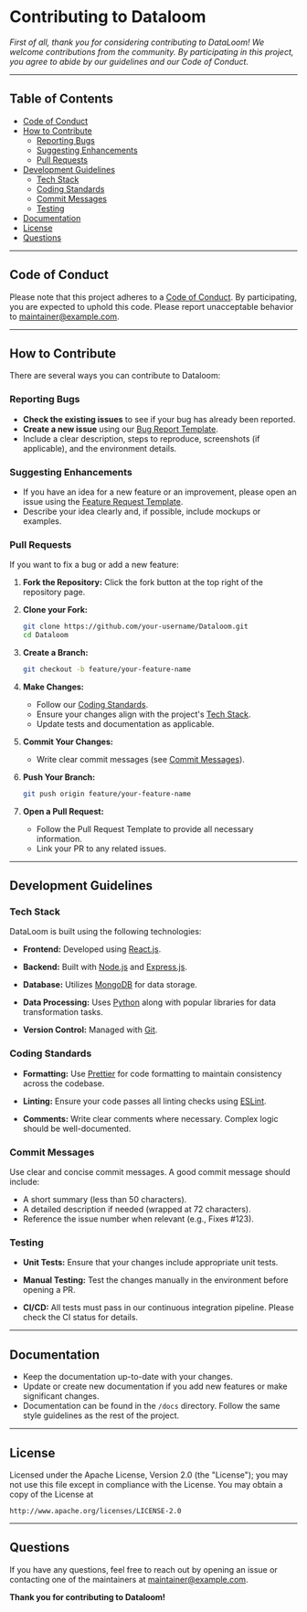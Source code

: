 # Contributing to Dataloom

*First of all, thank you for considering contributing to DataLoom! We welcome contributions from the community. By participating in this project, you agree to abide by our guidelines and our Code of Conduct.*

---

## Table of Contents

- [Code of Conduct](#code-of-conduct)
- [How to Contribute](#how-to-contribute)
  - [Reporting Bugs](#reporting-bugs)
  - [Suggesting Enhancements](#suggesting-enhancements)
  - [Pull Requests](#pull-requests)
- [Development Guidelines](#development-guidelines)
  - [Tech Stack](#tech-stack)
  - [Coding Standards](#coding-standards)
  - [Commit Messages](#commit-messages)
  - [Testing](#testing)
- [Documentation](#documentation)
- [License](#license)
- [Questions](#questions)

---

## Code of Conduct

Please note that this project adheres to a [Code of Conduct](CODE_OF_CONDUCT.md). By participating, you are expected to uphold this code. Please report unacceptable behavior to [maintainer@example.com](mailto:maintainer@example.com).

---

## How to Contribute

There are several ways you can contribute to Dataloom:

### Reporting Bugs

- **Check the existing issues** to see if your bug has already been reported.
- **Create a new issue** using our [Bug Report Template](.github/ISSUE_TEMPLATE/bug_report.md).
- Include a clear description, steps to reproduce, screenshots (if applicable), and the environment details.

### Suggesting Enhancements

- If you have an idea for a new feature or an improvement, please open an issue using the [Feature Request Template](.github/ISSUE_TEMPLATE/feature_request.md).
- Describe your idea clearly and, if possible, include mockups or examples.

### Pull Requests

If you want to fix a bug or add a new feature:

1. **Fork the Repository:** Click the fork button at the top right of the repository page.

2. **Clone your Fork:**
   ```bash
   git clone https://github.com/your-username/Dataloom.git
   cd Dataloom
   ```

3. **Create a Branch:**
   ```bash
   git checkout -b feature/your-feature-name
   ```

4. **Make Changes:**
   - Follow our [Coding Standards](#coding-standards).
   - Ensure your changes align with the project's [Tech Stack](#tech-stack).
   - Update tests and documentation as applicable.

5. **Commit Your Changes:**
   - Write clear commit messages (see [Commit Messages](#commit-messages)).

6. **Push Your Branch:**
   ```bash
   git push origin feature/your-feature-name
   ```

7. **Open a Pull Request:**
   - Follow the Pull Request Template to provide all necessary information.
   - Link your PR to any related issues.

---

## Development Guidelines

### Tech Stack
DataLoom is built using the following technologies:

- **Frontend:**
Developed using [React.js](https://react.dev/).


- **Backend:**
Built with [Node.js](https://nodejs.org/en) and [Express.js](https://expressjs.com/).


- **Database:**
Utilizes [MongoDB](https://www.mongodb.com/) for data storage.


- **Data Processing:**
Uses [Python](https://www.python.org/) along with popular libraries for data transformation tasks.


- **Version Control:**
Managed with [Git](https://git-scm.com/).


### Coding Standards

- **Formatting:** Use [Prettier](https://prettier.io/) for code formatting to maintain consistency across the codebase.

- **Linting:** Ensure your code passes all linting checks using [ESLint](https://eslint.org/).

- **Comments:** Write clear comments where necessary. Complex logic should be well-documented.

### Commit Messages

Use clear and concise commit messages. A good commit message should include:

- A short summary (less than 50 characters).
- A detailed description if needed (wrapped at 72 characters).
- Reference the issue number when relevant (e.g., Fixes #123).

### Testing

- **Unit Tests:** Ensure that your changes include appropriate unit tests.

- **Manual Testing:** Test the changes manually in the environment before opening a PR.

- **CI/CD:** All tests must pass in our continuous integration pipeline. Please check the CI status for details.

---

## Documentation

- Keep the documentation up-to-date with your changes.
- Update or create new documentation if you add new features or make significant changes.
- Documentation can be found in the `/docs` directory. Follow the same style guidelines as the rest of the project.

---

## License

Licensed under the Apache License, Version 2.0 (the "License");
you may not use this file except in compliance with the License.
You may obtain a copy of the License at

    http://www.apache.org/licenses/LICENSE-2.0

---

## Questions

If you have any questions, feel free to reach out by opening an issue or contacting one of the maintainers at [maintainer@example.com](mailto:maintainer@example.com).

**Thank you for contributing to Dataloom!**
